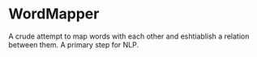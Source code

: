 # WordMapper
A crude attempt to map words with each other and eshtiablish a relation between them.
A primary step for NLP.
